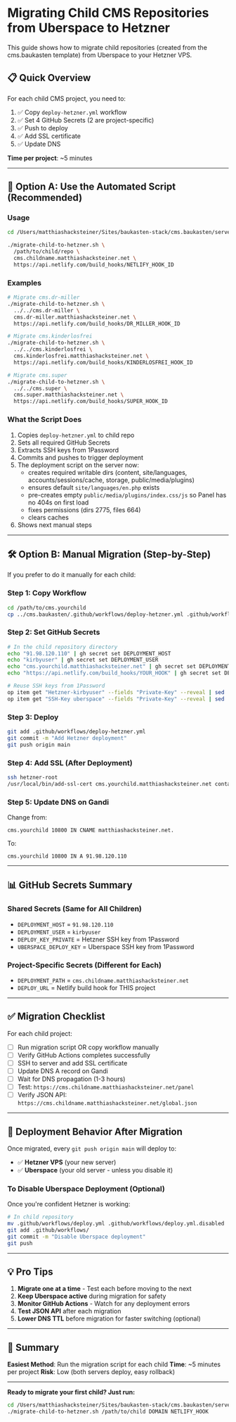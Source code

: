 # Migrating Child CMS Repositories from Uberspace to Hetzner

This guide shows how to migrate child repositories (created from the cms.baukasten template) from Uberspace to your Hetzner VPS.

## 📋 Quick Overview

For each child CMS project, you need to:
1. ✅ Copy `deploy-hetzner.yml` workflow
2. ✅ Set 4 GitHub Secrets (2 are project-specific)
3. ✅ Push to deploy
4. ✅ Add SSL certificate
5. ✅ Update DNS

**Time per project**: ~5 minutes

---

## 🚀 **Option A: Use the Automated Script** (Recommended)

### Usage

```bash
cd /Users/matthiashacksteiner/Sites/baukasten-stack/cms.baukasten/server-setup

./migrate-child-to-hetzner.sh \
  /path/to/child/repo \
  cms.childname.matthiashacksteiner.net \
  https://api.netlify.com/build_hooks/NETLIFY_HOOK_ID
```

### Examples

```bash
# Migrate cms.dr-miller
./migrate-child-to-hetzner.sh \
  ../../cms.dr-miller \
  cms.dr-miller.matthiashacksteiner.net \
  https://api.netlify.com/build_hooks/DR_MILLER_HOOK_ID

# Migrate cms.kinderlosfrei
./migrate-child-to-hetzner.sh \
  ../../cms.kinderlosfrei \
  cms.kinderlosfrei.matthiashacksteiner.net \
  https://api.netlify.com/build_hooks/KINDERLOSFREI_HOOK_ID

# Migrate cms.super
./migrate-child-to-hetzner.sh \
  ../../cms.super \
  cms.super.matthiashacksteiner.net \
  https://api.netlify.com/build_hooks/SUPER_HOOK_ID
```

### What the Script Does

1. Copies `deploy-hetzner.yml` to child repo
2. Sets all required GitHub Secrets
3. Extracts SSH keys from 1Password
4. Commits and pushes to trigger deployment
5. The deployment script on the server now:
   - creates required writable dirs (content, site/languages, accounts/sessions/cache, storage, public/media/plugins)
   - ensures default `site/languages/en.php` exists
   - pre-creates empty `public/media/plugins/index.css/js` so Panel has no 404s on first load
   - fixes permissions (dirs 2775, files 664)
   - clears caches
6. Shows next manual steps

---

## 🛠️ **Option B: Manual Migration** (Step-by-Step)

If you prefer to do it manually for each child:

### Step 1: Copy Workflow

```bash
cd /path/to/cms.yourchild
cp ../cms.baukasten/.github/workflows/deploy-hetzner.yml .github/workflows/
```

### Step 2: Set GitHub Secrets

```bash
# In the child repository directory
echo "91.98.120.110" | gh secret set DEPLOYMENT_HOST
echo "kirbyuser" | gh secret set DEPLOYMENT_USER
echo "cms.yourchild.matthiashacksteiner.net" | gh secret set DEPLOYMENT_PATH
echo "https://api.netlify.com/build_hooks/YOUR_HOOK" | gh secret set DEPLOY_URL

# Reuse SSH keys from 1Password
op item get "Hetzner-kirbyuser" --fields "Private-Key" --reveal | sed '1d;$d' | gh secret set DEPLOY_KEY_PRIVATE
op item get "SSH-Key uberspace" --fields "Private-Key" --reveal | sed '1d;$d' | gh secret set UBERSPACE_DEPLOY_KEY
```

### Step 3: Deploy

```bash
git add .github/workflows/deploy-hetzner.yml
git commit -m "Add Hetzner deployment"
git push origin main
```

### Step 4: Add SSL (After Deployment)

```bash
ssh hetzner-root
/usr/local/bin/add-ssl-cert cms.yourchild.matthiashacksteiner.net contact@matthiashacksteiner.net
```

### Step 5: Update DNS on Gandi

Change from:
```
cms.yourchild 10800 IN CNAME matthiashacksteiner.net.
```

To:
```
cms.yourchild 10800 IN A 91.98.120.110
```

---

## 📊 **GitHub Secrets Summary**

### Shared Secrets (Same for All Children)
- `DEPLOYMENT_HOST` = `91.98.120.110`
- `DEPLOYMENT_USER` = `kirbyuser`
- `DEPLOY_KEY_PRIVATE` = Hetzner SSH key from 1Password
- `UBERSPACE_DEPLOY_KEY` = Uberspace SSH key from 1Password

### Project-Specific Secrets (Different for Each)
- `DEPLOYMENT_PATH` = `cms.childname.matthiashacksteiner.net`
- `DEPLOY_URL` = Netlify build hook for THIS project

---

## ✅ **Migration Checklist**

For each child project:

- [ ] Run migration script OR copy workflow manually
- [ ] Verify GitHub Actions completes successfully
- [ ] SSH to server and add SSL certificate
- [ ] Update DNS A record on Gandi
- [ ] Wait for DNS propagation (1-3 hours)
- [ ] Test: `https://cms.childname.matthiashacksteiner.net/panel`
- [ ] Verify JSON API: `https://cms.childname.matthiashacksteiner.net/global.json`

---

## 🔄 **Deployment Behavior After Migration**

Once migrated, every `git push origin main` will deploy to:
- ✅ **Hetzner VPS** (your new server)
- ✅ **Uberspace** (your old server - unless you disable it)

### To Disable Uberspace Deployment (Optional)

Once you're confident Hetzner is working:

```bash
# In child repository
mv .github/workflows/deploy.yml .github/workflows/deploy.yml.disabled
git add .github/workflows/
git commit -m "Disable Uberspace deployment"
git push
```

---

## 💡 **Pro Tips**

1. **Migrate one at a time** - Test each before moving to the next
2. **Keep Uberspace active** during migration for safety
3. **Monitor GitHub Actions** - Watch for any deployment errors
4. **Test JSON API** after each migration
5. **Lower DNS TTL** before migration for faster switching (optional)

---

## 🎯 **Summary**

**Easiest Method**: Run the migration script for each child
**Time**: ~5 minutes per project
**Risk**: Low (both servers deploy, easy rollback)

---

**Ready to migrate your first child? Just run:**

```bash
cd /Users/matthiashacksteiner/Sites/baukasten-stack/cms.baukasten/server-setup
./migrate-child-to-hetzner.sh /path/to/child DOMAIN NETLIFY_HOOK
```
